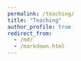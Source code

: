 ```yaml
---
permalink: /teaching/
title: "Teaching"
author_profile: true
redirect_from: 
  - /md/
  - /markdown.html
---
```

